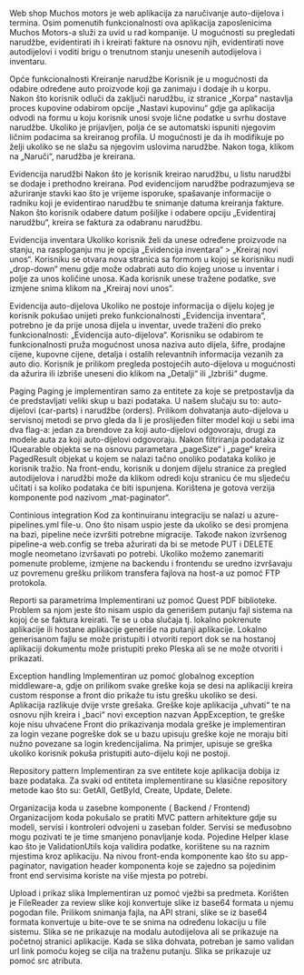 Web shop Muchos motors je web aplikacija za naručivanje auto-dijelova i termina. Osim pomenutih funkcionalnosti ova aplikacija zaposlenicima Muchos Motors-a služi za uvid u rad kompanije. U mogućnosti su pregledati narudžbe, evidentirati ih i kreirati fakture na osnovu njih, evidentirati nove autodijelovi i voditi brigu o trenutnom stanju unesenih autodijelova i inventaru. 

Opće funkcionalnosti
Kreiranje narudžbe
Korisnik je u mogućnosti da odabire određene auto proizvode koji ga zanimaju i dodaje ih u korpu. Nakon što korisnik odluči da zaključi narudžbu, iz stranice „Korpa“ nastavlja proces kupovine odabirom opcije „Nastavi kupovinu“ gdje ga aplikacija odvodi na formu u koju korisnik unosi svoje lične podatke u svrhu dostave narudžbe. Ukoliko je prijavljen, polja će se automatski ispuniti njegovim ličnim podacima sa kreiranog profila. U mogućnosti je da ih modifikuje po želji ukoliko se ne slažu sa njegovim uslovima narudžbe. Nakon toga, klikom na „Naruči“, narudžba je kreirana. 

Evidencija narudžbi
Nakon što je korisnik kreirao narudžbu, u listu narudžbi se dodaje i prethodno kreirana. Pod evidencijom narudžbe podrazumjeva se ažuriranje stavki kao što je vrijeme isporuke, spašavanje informacije o radniku koji je evidentirao narudžbu te snimanje datuma kreiranja fakture. Nakon što korisnik odabere datum pošiljke i odabere opciju „Evidentiraj narudžbu“, kreira se faktura za odabranu narudžbu.

Evidencija inventara
Ukoliko korisnik želi da unese određene proizvode na stanju, na rasploganju mu je opcija „Evidencija inventara“ > „Kreiraj novi unos“. Korisniku se otvara nova stranica sa formom u kojoj se korisniku nudi „drop-down“ menu gdje može odabrati auto dio kojeg unose u inventar i polje za unos količine unosa. Kada korisnik unese tražene podatke, sve izmjene snima klikom na „Kreiraj novi unos“. 

Evidencija auto-dijelova
Ukoliko ne postoje informacija o dijelu kojeg je korisnik pokušao unijeti preko funkcionalnosti „Evidencija inventara“, potrebno je da prije unosa dijela u inventar, uvede traženi dio preko funkcionalnosti: „Evidencija auto-dijelova“. Korisniku se odabirom te funkcionalnosti pruža mogućnost unosa naziva auto dijela, šifre, prodajne cijene, kupovne cijene, detalja i ostalih relevantnih informacija vezanih za auto dio. Korisnik je prilikom pregleda postojećih auto-dijelova u mogućnosti da ažurira ili izbriše uneseni dio klikom na „Detalji“ ili „Izbriši“ dugme.

Paging 
Paging je implementiran samo za entitete za koje se pretpostavlja da će predstavljati veliki skup u bazi podataka. U našem slučaju su to: auto-dijelovi (car-parts) i narudžbe (orders). Prilikom dohvatanja auto-dijelova u servisnoj metodi se prvo gleda da li je proslijeđen filter model koji u sebi ima dva flag-a: jedan za brendove za koji auto-dijelovi odgovoraju, drugi za modele auta za koji auto-dijelovi odgovoraju. Nakon filtriranja podataka iz IQuearable objekta se na osnovu parametara „pageSize“ i „page“ kreira PagedResult objekat u kojem se nalazi tačno onoliko podataka koliko je korisnik tražio. Na front-endu, korisnik u donjem dijelu stranice za pregled autodijelova i narudžbi može da klikom odredi koju stranicu će mu sljedeću učitati i sa koliko podataka će biti ispunjena. Korištena je gotova verzija komponente pod nazivom „mat-paginator“.

Continious integration
Kod za kontinuiranu integraciju se nalazi u azure-pipelines.yml file-u. Ono što nisam uspio jeste da ukoliko se desi promjena na bazi, pipeline neće izvršiti potrebne migracije. Takođe nakon izvršenog pipeline-a web.config se treba ažurirati da bi se metode PUT i DELETE mogle neometano izvršavati po potrebi. Ukoliko možemo zanemariti pomenute probleme, izmjene na backendu i frontendu se uredno izvršavaju uz povremenu grešku prilikom transfera fajlova na host-a uz pomoć FTP protokola. 

Reporti sa parametrima
Implementirani uz pomoć Quest PDF biblioteke. Problem sa njom jeste što nisam uspio da generišem putanju fajl sistema na kojoj će se faktura kreirati. Te se u oba slučaja tj. lokalno pokrenute aplikacije ili hostane aplikacije generiše na putanji aplikacije. Lokalno generisanom fajlu se može pristupiti i otvoriti report dok se na hostanoj aplikaciji dokumentu može pristupiti preko Pleska ali se ne može otvoriti i prikazati. 

Exception handling
Implementiran uz pomoć globalnog exception middleware-a, gdje on prilikom svake greške koja se desi na aplikaciji kreira custom response a front dio prikaže tu istu grešku ukoliko se desi. 
Aplikacija razlikuje dvije vrste grešaka. Greške koje aplikacija „uhvati“ te na osnovu njih kreira i „baci“ novi exception nazvan AppException, te greške koje nisu uhvaćene 
Front dio prikazivanja modala greške je implementiran za login vezane pogreške dok se u bazu upisuju greške koje ne moraju biti nužno povezane sa login kredencijalima. Na primjer, upisuje se greška ukoliko korisnik pokuša pristupiti auto-dijelu koji ne postoji. 

Repository pattern
Implementiran za sve entitete koje aplikacija dobija iz baze podataka. Za svaki od entiteta implementirane su klasične repository metode kao što su: GetAll, GetById, Create, Update, Delete.

Organizacija koda u zasebne komponente ( Backend / Frontend)
Organizacijom koda pokušalo se pratiti MVC pattern arhitekture gdje su modeli, servisi i kontroleri odvojeni u zaseban folder. Servisi se međusobno mogu pozivati te je time smanjeno ponavljanje koda.  Pojedine Helper klase kao što je ValidationUtils koja validira podatke, korištene su na raznim mjestima kroz aplikaciju.
Na nivou front-enda komponente kao što su app-paginator, navigation header komponenta koje se zajedno sa pojedinim front end servisima koriste na više mjesta po potrebi.

Upload i prikaz slika
Implementiran uz pomoć vježbi sa predmeta. Korišten je FileReader za review slike koji konvertuje slike iz base64 formata u njemu pogodan file. Prilikom snimanja fajla, na API strani, slike se iz base64 formata konvertuje u bite-ove te se snima na određenu lokaciju u file sistemu. Slika se ne prikazuje na modalu autodijelova ali se prikazuje na početnoj stranici aplikacije. Kada se slika dohvata, potreban je samo validan url link pomoću kojeg se cilja na traženu putanju. Slika se prikazuje uz pomoć src atributa.
